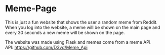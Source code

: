 # Meme-Page
This is just a fun website that shows the user a random meme from Reddit.
When you log into the website, a meme will be shown on the main page and every 30 seconds a new meme
will be shown on the page. 

The website was made using Flask and memes come from a meme API.
API: https://github.com/D3vd/Meme_Api
